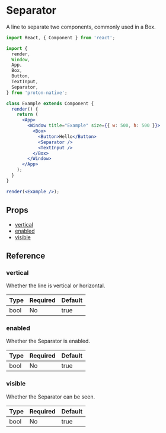 # Separator

A line to separate two components, commonly used in a Box.

```jsx
import React, { Component } from 'react';

import {
  render,
  Window,
  App,
  Box,
  Button,
  TextInput,
  Separator,
} from 'proton-native';

class Example extends Component {
  render() {
    return (
      <App>
        <Window title="Example" size={{ w: 500, h: 500 }}>
          <Box>
            <Button>Hello</Button>
            <Separator />
            <TextInput />
          </Box>
        </Window>
      </App>
    );
  }
}

render(<Example />);
```

## Props

* [vertical](#vertical)
* [enabled](#enabled)
* [visible](#visible)

## Reference

### vertical

Whether the line is vertical or horizontal.

| **Type** | **Required** | **Default** |
| -------- | ------------ | ----------- |
| bool     | No           | true        |

### enabled

Whether the Separator is enabled.

| **Type** | **Required** | **Default** |
| -------- | ------------ | ----------- |
| bool     | No           | true        |

### visible

Whether the Separator can be seen.

| **Type** | **Required** | **Default** |
| -------- | ------------ | ----------- |
| bool     | No           | true        |
